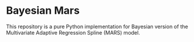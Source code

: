 # Bayesian Mars

This repository is a pure Python implementation for Bayesian version of the Multivariate Adaptive Regression Spline (MARS) model.

